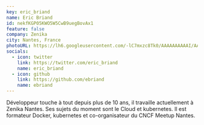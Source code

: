 ```yaml
---
key: eric_briand
name: Eric Briand
id: nekfKGP05KWO5W5CwB9uegBovAx1
feature: false
company: Zenika
city: Nantes, France
photoURL: https://lh6.googleusercontent.com/-lC7mxzc8Tk0/AAAAAAAAAAI/AAAAAAAAAP0/Fh3yc5EcC6g/photo.jpg
socials:
  - icon: twitter
    link: https://twitter.com/eric_briand
    name: eric_briand
  - icon: github
    link: https://github.com/ebriand
    name: ebriand
---
```

Développeur touche à tout depuis plus de 10 ans, il travaille actuellement à Zenika Nantes. Ses sujets du moment sont le Cloud et kubernetes. Il est formateur Docker, kubernetes et co-organisateur du CNCF Meetup Nantes.

